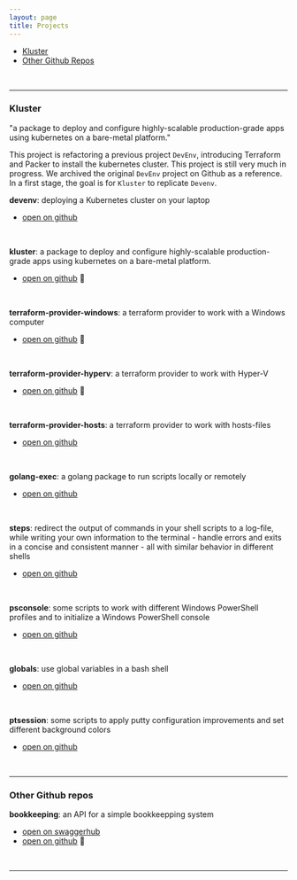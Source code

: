 ```yaml
---
layout: page
title: Projects
---
```


- [Kluster](#kluster)  
- [Other Github Repos](#other-github-repos)  
<br/>  

---

### Kluster

"a package to deploy and configure highly-scalable production-grade apps using kubernetes on a bare-metal platform."

This project is refactoring a previous project `DevEnv`, introducing Terraform and Packer to install the kubernetes cluster.  This project is still very much in progress.  We archived the original `DevEnv` project on Github as a reference.  In a first stage, the goal is for `Kluster` to replicate `Devenv`.
  

**devenv**: deploying a Kubernetes cluster on your laptop
  - [open on github](https://github.com/stefaanc/devenv)  
  <br/>  
    
**kluster**: a package to deploy and configure highly-scalable production-grade apps using kubernetes on a bare-metal platform.
  - [open on github](https://github.com/stefaanc/kluster)  :construction:  
  <br/>  

**terraform-provider-windows**: a terraform provider to work with a Windows computer
  - [open on github](https://github.com/stefaanc/terraform-provider-windows)  :construction:  
  <br/>  

**terraform-provider-hyperv**: a terraform provider to work with Hyper-V
  - [open on github](https://github.com/stefaanc/terraform-provider-hyperv)  :construction:  
  <br/>  

**terraform-provider-hosts**: a terraform provider to work with hosts-files
  - [open on github](https://github.com/stefaanc/terraform-provider-hosts)  
  <br/>  

**golang-exec**: a golang package to run scripts locally or remotely
  - [open on github](https://github.com/stefaanc/golang-exec)  
  <br/>  

**steps**: redirect the output of commands in your shell scripts to a log-file, while writing your own information to the terminal - handle errors and exits in a concise and consistent manner - all with similar behavior in different shells
  - [open on github](https://github.com/stefaanc/steps)  
  <br/>  

**psconsole**: some scripts to work with different Windows PowerShell profiles and to initialize a Windows PowerShell console
  - [open on github](https://github.com/stefaanc/psconsole)  
  <br/>  

**globals**: use global variables in a bash shell
  - [open on github](https://github.com/stefaanc/globals)  
  <br/>  

**ptsession**: some scripts to apply putty configuration improvements and set different background colors
  - [open on github](https://github.com/stefaanc/ptsession)  
  <br/>  

---

### Other Github repos

**bookkeeping**: an API for a simple bookkeepping system
  - [open on swaggerhub](https://app.swaggerhub.com/apis/stefaanc/bookkeeping/v1)  
  - [open on github](https://github.com/stefaanc/bookkeeping)  :construction:  
  <br/>  

---